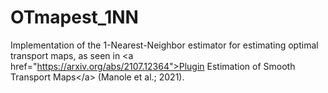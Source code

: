 # OTmapest_1NN
Implementation of the 1-Nearest-Neighbor estimator for estimating optimal transport maps, as seen in &lt;a href="https://arxiv.org/abs/2107.12364">Plugin Estimation of Smooth Transport Maps&lt;/a> (Manole et al.; 2021).
